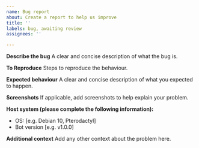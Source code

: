 ```yaml
---
name: Bug report
about: Create a report to help us improve
title: ''
labels: bug, awaiting review
assignees: ''

---
```


**Describe the bug**
A clear and concise description of what the bug is.

**To Reproduce**
Steps to reproduce the behaviour.

**Expected behaviour**
A clear and concise description of what you expected to happen.

**Screenshots**
If applicable, add screenshots to help explain your problem.

**Host system (please complete the following information):**
 - OS: [e.g. Debian 10, Pterodactyl]
 - Bot version [e.g. v1.0.0]

**Additional context**
Add any other context about the problem here.
